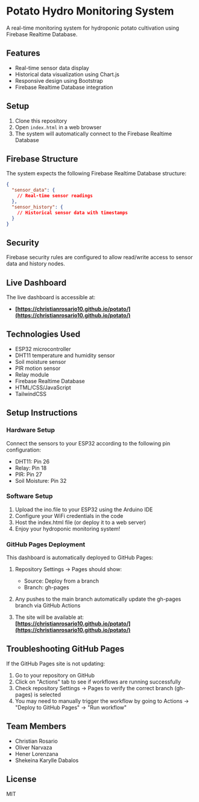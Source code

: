 # Potato Hydro Monitoring System

A real-time monitoring system for hydroponic potato cultivation using Firebase Realtime Database.

## Features

- Real-time sensor data display
- Historical data visualization using Chart.js
- Responsive design using Bootstrap
- Firebase Realtime Database integration

## Setup

1. Clone this repository
2. Open `index.html` in a web browser
3. The system will automatically connect to the Firebase Realtime Database

## Firebase Structure

The system expects the following Firebase Realtime Database structure:

```json
{
  "sensor_data": {
    // Real-time sensor readings
  },
  "sensor_history": {
    // Historical sensor data with timestamps
  }
}
```

## Security

Firebase security rules are configured to allow read/write access to sensor data and history nodes.

## Live Dashboard

The live dashboard is accessible at:
- **[https://christianrosario10.github.io/potato/](https://christianrosario10.github.io/potato/)**

## Technologies Used

- ESP32 microcontroller
- DHT11 temperature and humidity sensor
- Soil moisture sensor
- PIR motion sensor
- Relay module
- Firebase Realtime Database
- HTML/CSS/JavaScript
- TailwindCSS

## Setup Instructions

### Hardware Setup

Connect the sensors to your ESP32 according to the following pin configuration:
- DHT11: Pin 26
- Relay: Pin 18
- PIR: Pin 27
- Soil Moisture: Pin 32

### Software Setup

1. Upload the ino.file to your ESP32 using the Arduino IDE
2. Configure your WiFi credentials in the code
3. Host the index.html file (or deploy it to a web server)
4. Enjoy your hydroponic monitoring system!

### GitHub Pages Deployment

This dashboard is automatically deployed to GitHub Pages:

1. Repository Settings → Pages should show:
   - Source: Deploy from a branch
   - Branch: gh-pages

2. Any pushes to the main branch automatically update the gh-pages branch via GitHub Actions
3. The site will be available at: **[https://christianrosario10.github.io/potato/](https://christianrosario10.github.io/potato/)**

## Troubleshooting GitHub Pages

If the GitHub Pages site is not updating:

1. Go to your repository on GitHub
2. Click on "Actions" tab to see if workflows are running successfully
3. Check repository Settings → Pages to verify the correct branch (gh-pages) is selected
4. You may need to manually trigger the workflow by going to Actions → "Deploy to GitHub Pages" → "Run workflow"

## Team Members

- Christian Rosario
- Oliver Narvaza
- Hener Lorenzana
- Shekeina Karylle Dabalos

## License

MIT
